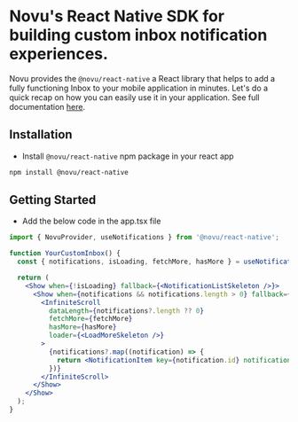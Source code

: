 # Novu's React Native SDK for building custom inbox notification experiences.

Novu provides the `@novu/react-native` a React library that helps to add a fully functioning Inbox to your mobile application in minutes. Let's do a quick recap on how you can easily use it in your application.
See full documentation [here](https://docs.novu.co/inbox/react-native/quickstart).

## Installation

- Install `@novu/react-native` npm package in your react app

```bash
npm install @novu/react-native
```

## Getting Started

- Add the below code in the app.tsx file

```jsx
import { NovuProvider, useNotifications } from '@novu/react-native';

function YourCustomInbox() {
  const { notifications, isLoading, fetchMore, hasMore } = useNotifications();

  return (
    <Show when={!isLoading} fallback={<NotificationListSkeleton />}>
      <Show when={notifications && notifications.length > 0} fallback={<EmptyNotificationList />}>
        <InfiniteScroll
          dataLength={notifications?.length ?? 0}
          fetchMore={fetchMore}
          hasMore={hasMore}
          loader={<LoadMoreSkeleton />}
        >
          {notifications?.map((notification) => {
            return <NotificationItem key={notification.id} notification={notification} />;
          })}
        </InfiniteScroll>
      </Show>
    </Show>
  );
}
```
